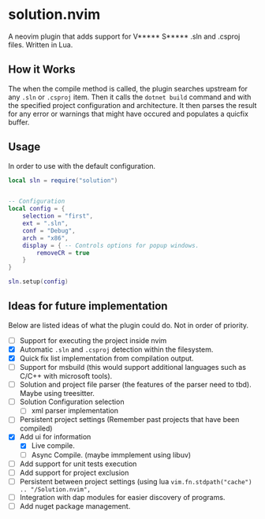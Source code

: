 # solution.nvim
A neovim plugin that adds support for V***** S***** .sln and .csproj files.
Written in Lua.

## How it Works
The when the compile method is called, the plugin searches upstream for any `.sln`
or `.csproj` item. Then it calls the `dotnet build` command and with the specified
project configuration and architecture. It then parses the result for any error
or warnings that might have occured and populates a quicfix buffer.

## Usage
In order to use with the default configuration.
```lua
local sln = require("solution")


-- Configuration
local config = {
    selection = "first",
    ext = ".sln",
    conf = "Debug",
    arch = "x86",
    display = { -- Controls options for popup windows.
        removeCR = true
    }
}

sln.setup(config)
```

## Ideas for future implementation
Below are listed ideas of what the plugin could do. Not in order of priority.
- [ ] Support for executing the project inside nvim
- [x] Automatic `.sln` and `.csproj` detection within the filesystem.
- [x] Quick fix list implementation from compilation output.
- [ ] Support for msbuild (this would support additional languages such as C/C++ with microsoft tools).
- [ ] Solution and project file parser (the features of the parser need to tbd). Maybe using treesitter.
- [ ] Solution Configuration selection
    - [ ] xml parser implementation
- [ ] Persistent project settings (Remember past projects that have been compiled)
- [x] Add ui for information
    - [x] Live compile.
    - [ ] Async Compile. (maybe immplement using libuv)
- [ ] Add support for unit tests execution
- [ ] Add support for project exclusion
- [ ] Persistent between project settings (using lua `vim.fn.stdpath("cache") .. "/Solution.nvim",` 
- [ ] Integration with dap modules for easier discovery of programs.
- [ ] Add nuget package management.
